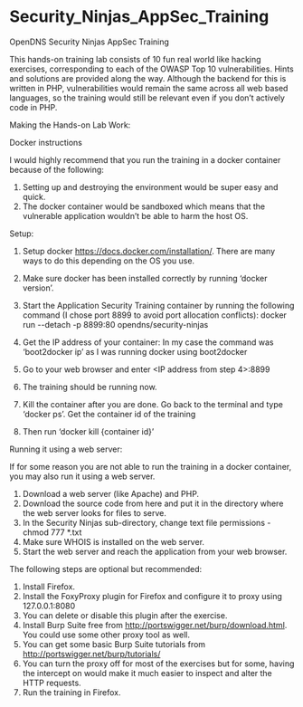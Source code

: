 # Security_Ninjas_AppSec_Training
OpenDNS Security Ninjas AppSec Training

This hands-on training lab consists of 10 fun real world like hacking exercises, corresponding to each of the OWASP Top 10 vulnerabilities. Hints and solutions are provided along the way. Although the backend for this is written in PHP, vulnerabilities would remain the same across all web based languages, so the training would still be relevant even if you don’t actively code in PHP. 

Making the Hands-on Lab Work:

Docker instructions

I would highly recommend that you run the training in a docker container because of the following:
1. Setting up and destroying the environment would be super easy and quick.
2. The docker container would be sandboxed which means that the vulnerable application wouldn’t be able to harm the host OS.

Setup:
1. Setup docker https://docs.docker.com/installation/. There are many ways to do this depending on the OS you use.
2. Make sure docker has been installed correctly by running ‘docker version’.
3. Start the Application Security Training container by running the following command (I chose port 8899 to avoid port allocation conflicts):
    docker run --detach -p 8899:80 opendns/security-ninjas
4. Get the IP address of your container:
    In my case the command was ‘boot2docker ip’ as I was running docker using boot2docker
5. Go to your web browser and enter <IP address from step 4>:8899
6. The training should be running now.
	
7. Kill the container after you are done.
    Go back to the terminal and type ‘docker ps’. Get the container id of the training
8. Then run ‘docker kill {container id}’


Running it using a web server:

If for some reason you are not able to run the training in a docker container, you may also run it using a web server. 

1. Download a web server (like Apache) and PHP.
2. Download the source code from here and put it in the directory where the web server looks for files to serve.
3. In the Security Ninjas sub-directory, change text file permissions - chmod 777 *.txt
4. Make sure WHOIS is installed on the web server.
5. Start the web server and reach the application from your web browser.


The following steps are optional but recommended:

1. Install Firefox.
2. Install the FoxyProxy plugin for Firefox and configure it to proxy using 127.0.0.1:8080
3. You can delete or disable this plugin after the exercise.
4. Install Burp Suite free from http://portswigger.net/burp/download.html. You could use some other proxy tool as well.
5. You can get some basic Burp Suite tutorials from http://portswigger.net/burp/tutorials/
6. You can turn the proxy off for most of the exercises but for some, having the intercept on would make it much easier to inspect and alter the HTTP requests.
7. Run the training in Firefox.

